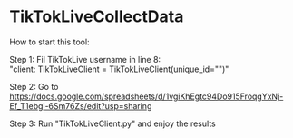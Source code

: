 # TikTokLiveCollectData
How to start this tool:

Step 1: Fil TikTokLive username in line 8: <br>
"client: TikTokLiveClient = TikTokLiveClient(unique_id="")"

Step 2: Go to https://docs.google.com/spreadsheets/d/1vgiKhEgtc94Do915FroqgYxNj-Ef_T1ebgi-6Sm76Zs/edit?usp=sharing

Step 3: Run "TikTokLiveClient.py" and enjoy the results
